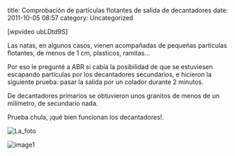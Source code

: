 title:    Comprobación de partículas flotantes de salida de decantadores
date:     2011-10-05 08:57
category: Uncategorized

[wpvideo ubLDtd9S]

Las natas, en algunos casos, vienen acompañadas de pequeñas partículas
flotantes, de menos de 1 cm, plasticos, ramitas...

Por eso le pregunté a ABR si cabía la posibilidad de que se estuviesen
escapando partículas por los decantadores secundarios, e hicieron la
siguiente prueba: pasar la salida por un colador durante 2 minutos.

De decantadores primarios se obtuvieron unos granitos de menos de un
milímetro, de secundario nada.

Prueba chula, ¡qué bien funcionan los decantadores!.

![La\_foto](http://axaragua.files.wordpress.com/2011/10/la_foto-jpeg-scaled1000.jpg?w=400)
>
![image1](http://axaragua.files.wordpress.com/2011/10/la_foto1.jpeg?w=400)
